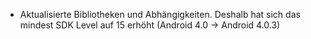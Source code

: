 * Aktualisierte Bibliotheken und Abhängigkeiten. Deshalb hat sich das mindest SDK Level auf 15 erhöht (Android 4.0 -> Android 4.0.3)